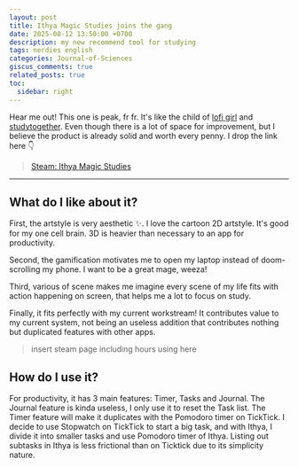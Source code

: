 ```yaml
---
layout: post
title: Ithya Magic Studies joins the gang
date: 2025-08-12 13:50:00 +0700
description: my new recommend tool for studying 
tags: nerdies english
categories: Journal-of-Sciences
giscus_comments: true
related_posts: true
toc:
  sidebar: right
---
```


Hear me out! This one is peak, fr fr. It's like the child of [lofi girl](https://www.youtube.com/channel/UCSJ4gkVC6NrvII8umztf0Ow) and [studytogether](https://www.studytogether.com/). Even though there is a lot of space for improvement, but I believe the product is already solid and worth every penny. I drop the link here :point_down:

> [Steam: Ithya Magic Studies](https://store.steampowered.com/app/3330250/Ithya_Magic_Studies/)

---

## What do I like about it?

First, the artstyle is very aesthetic :sparkles:. I love the cartoon 2D artstyle. It's good for my one cell brain. 3D is heavier than necessary to an app for productivity.

Second, the gamification motivates me to open my laptop instead of doom-scrolling my phone. I want to be a great mage, weeza!

Third, various of scene makes me imagine every scene of my life fits with action happening on screen, that helps me a lot to focus on study.

Finally, it fits perfectly with my current workstream! It contributes value to my current system, not being an useless addition that contributes nothing but duplicated features with other apps.

> insert steam page including hours using here

## How do I use it?

For productivity, it has 3 main features: Timer, Tasks and Journal. The Journal feature is kinda useless, I only use it to reset the Task list. The Timer feature will make it duplicates with the Pomodoro timer on TickTick. I decide to use Stopwatch on TickTick to start a big task, and with Ithya, I divide it into smaller tasks and use Pomodoro timer of Ithya. Listing out subtasks in Ithya is less frictional than on Ticktick due to its simplicity nature.


